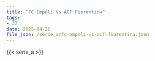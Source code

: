 ```yaml
---
title: "FC Empoli Vs ACF Fiorentina"
tags:
- 37
date: 2025-04-26
file_json: /serie_a/fc-empoli-vs-acf-fiorentina.json
---
```


{{< serie_a >}}
